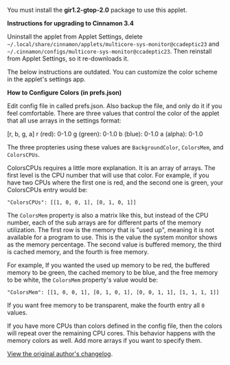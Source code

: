 You must install the **gir1.2-gtop-2.0** package to use this applet.

**Instructions for upgrading to Cinnamon 3.4**

Uninstall the applet from Applet Settings, delete ```~/.local/share/cinnamon/applets/multicore-sys-monitor@ccadeptic23``` and ```~/.cinnamon/configs/multicore-sys-monitor@ccadeptic23```. Then reinstall from Applet Settings, so it re-downloads it.

The below instructions are outdated. You can customize the color scheme in the applet's settings app.

**How to Configure Colors (in prefs.json)**

Edit config file in called prefs.json. Also backup the file, and only do it if you feel comfortable.
There are three values that control the color of the applet that all use arrays in the settings format:

[r, b, g, a]
r (red): 0-1.0
g (green): 0-1.0
b (blue): 0-1.0
a (alpha): 0-1.0

The three propteries using these values are ```BackgroundColor```, ```ColorsMem```, and ```ColorsCPUs```.

ColorsCPUs requires a little more explanation. It is an array of arrays. The first level is the CPU number that will use that color. For example,
if you have two CPUs where the first one is red, and the second one is green, your ColorsCPUs entry would be:

```
"ColorsCPUs": [[1, 0, 0, 1], [0, 1, 0, 1]]
```

The ```ColorsMem``` property is also a matrix like this, but instead of the CPU number, each of the sub arrays are for different parts of the memory utilization.
The first row is the memory that is "used up", meaning it is not available for a program to use. This is the value the system monitor shows as the memory percentage. The second value is buffered memory, the third is cached memory, and the fourth is free memory.

For example, If you wanted the used up memory to be red, the buffered memory to be green, the cached memory to be blue, and the free memory to be white, the ```ColorsMem``` property's value would be:

```
"ColorsMem": [[1, 0, 0, 1], [0, 1, 0, 1], [0, 0, 1, 1], [1, 1, 1, 1]]
```

If you want free memory to be transparent, make the fourth entry all ```0``` values.

If you have more CPUs than colors defined in the config file, then the colors will repeat over the remaining CPU cores. This behavior happens with the memory colors as well. Add more arrays if you want to specify them.

[View the original author's changelog](https://github.com/linuxmint/cinnamon-spices-applets/blob/master/multicore-sys-monitor%40ccadeptic23/CHANGELOG_OLD.md).